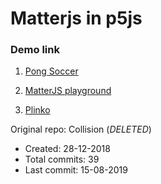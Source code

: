 # Matterjs in p5js

### Demo link

1. [Pong Soccer](https://hoangtran0410.github.io/p5js-playground/2019/matter-js/pong/)

2. [MatterJS playground](https://hoangtran0410.github.io/p5js-playground/2019/matter-js/matterjs-playground/)

3. [Plinko](https://hoangtran0410.github.io/p5js-playground/2019/matter-js/plinko)


Original repo: Collision (*DELETED*)
+ Created: 28-12-2018
+ Total commits: 39
+ Last commit: 15-08-2019